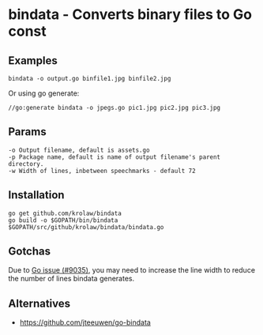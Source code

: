 # bindata - Converts binary files to Go const

## Examples
	bindata -o output.go binfile1.jpg binfile2.jpg

Or using go generate:

	//go:generate bindata -o jpegs.go pic1.jpg pic2.jpg pic3.jpg

## Params
	-o Output filename, default is assets.go
	-p Package name, default is name of output filename's parent directory. 
	-w Width of lines, inbetween speechmarks - default 72

## Installation
	go get github.com/krolaw/bindata
	go build -o $GOPATH/bin/bindata $GOPATH/src/github/krolaw/bindata/bindata.go

## Gotchas
Due to [Go issue (#9035)](https://github.com/golang/go/issues/9035), you may need to
increase the line width to reduce the number of lines bindata generates.

## Alternatives
* https://github.com/jteeuwen/go-bindata
